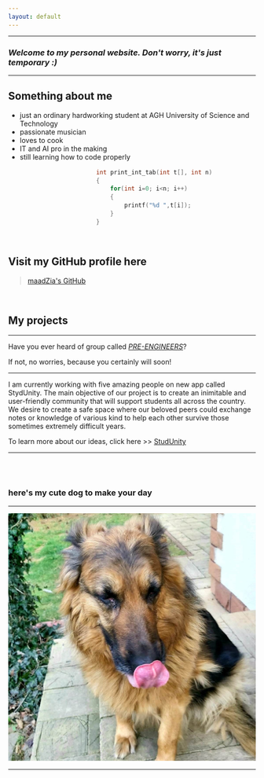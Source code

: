 ```yaml
---
layout: default
---
```


***

### ___Welcome to my personal website.  Don't worry, it's just temporary :)___ 

***

## **Something about me**

* just an ordinary hardworking student at AGH University of Science and Technology
* passionate musician
* loves to cook
* IT and AI pro in the making
* still learning how to code properly

```c
                         int print_int_tab(int t[], int n)
                         {
                             for(int i=0; i<n; i++)
                             {
                                 printf("%d ",t[i]);
                             }
                         }
```
<br>

## **Visit my GitHub profile here**

> [maadZia's GitHub](https://github.com/maadZia)

<br>

## **My projects**

***

Have you ever heard of group called [_PRE-ENGINEERS_](https://github.com/AGH-Narzedzia-Informatyczne-2022-2023/PRE-ENGINEERS/wiki)?

If not, no worries, because you certainly will soon! 

***
I am currently working with five amazing people on new app called StydUnity. The main objective of our project is to create an inimitable and user-friendly community that will support students all across the country. We desire to create a safe space where our beloved peers could exchange notes or knowledge of various kind to help each other survive those sometimes extremely difficult years.

To learn more about our ideas, click here >> [StudUnity](https://github.com/AGH-Narzedzia-Informatyczne-2022-2023/PRE-ENGINEERS/blob/a833c60f0b3ce092d784c809d93563dadcd24990/README.md)

***

<br>
<br>

### **here's my cute dog to make your day**

***

![](docs/assets/dog.jpg)

***

